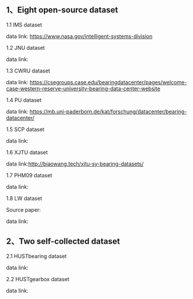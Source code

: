 ## 1、Eight open-source dataset

1.1 IMS dataset

data link: https://www.nasa.gov/intelligent-systems-division

1.2 JNU dataset

data link: 

1.3 CWRU dataset

data link: https://csegroups.case.edu/bearingdatacenter/pages/welcome-case-western-reserve-university-bearing-data-center-website

1.4 PU dataset

data link: https://mb.uni-paderborn.de/kat/forschung/datacenter/bearing-datacenter/

1.5 SCP dataset

data link:

1.6 XJTU dataset

data link:http://biaowang.tech/xjtu-sy-bearing-datasets/

1.7 PHM09 dataset

data link:

1.8 LW dataset

Source paper:

data link:

## 2、Two self-collected dataset

2.1 HUSTbearing dataset

data link:

2.2 HUSTgearbox dataset

data link:


